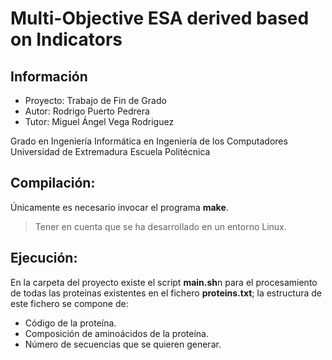 # Multi-Objective ESA derived based on Indicators
## Información
- Proyecto: Trabajo de Fin de Grado
- Autor: Rodrigo Puerto Pedrera
- Tutor: Miguel Ángel Vega Rodriguez

Grado en Ingeniería Informática en Ingeniería de los Computadores
Universidad de Extremadura
Escuela Politécnica

## Compilación:
Únicamente es necesario invocar el programa **make**. 
> Tener en cuenta que se ha desarrollado en un entorno Linux.

## Ejecución: 
En la carpeta del proyecto existe el script **main.sh**n para el procesamiento de todas las proteinas existentes en el fichero **proteins.txt**; la estructura de este fichero se compone de:
- Código de la proteína.
- Composición de aminoácidos de la proteína.
- Número de secuencias que se quieren generar.
